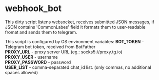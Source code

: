 # webhook_bot
This dirty script listens websocket, receives submitted JSON messages, if JSON contains 'CommonLabes' field it formats them to  user-readable fromat and
sends them to telegram.

This script is configured  by OS environment variables:
**BOT_TOKEN** - Telegram bot token, received from BotFather  
**PROXY_URL** - proxy server URL (eg.: socks5://proxy.tg.io)  
**PROXY_USER** - username  
**PROXY_PASSWORD** - password  
**USER_LIST** - comma-separated chat_id list. (only commas, no additional spaces allowed)  
